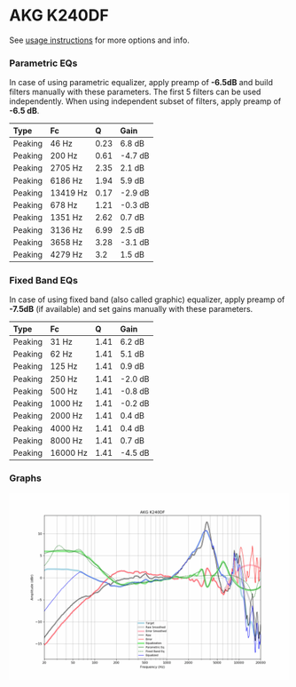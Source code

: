 # AKG K240DF
See [usage instructions](https://github.com/jaakkopasanen/AutoEq#usage) for more options and info.

### Parametric EQs
In case of using parametric equalizer, apply preamp of **-6.5dB** and build filters manually
with these parameters. The first 5 filters can be used independently.
When using independent subset of filters, apply preamp of **-6.5 dB**.

| Type    | Fc       |    Q | Gain    |
|:--------|:---------|:-----|:--------|
| Peaking | 46 Hz    | 0.23 | 6.8 dB  |
| Peaking | 200 Hz   | 0.61 | -4.7 dB |
| Peaking | 2705 Hz  | 2.35 | 2.1 dB  |
| Peaking | 6186 Hz  | 1.94 | 5.9 dB  |
| Peaking | 13419 Hz | 0.17 | -2.9 dB |
| Peaking | 678 Hz   | 1.21 | -0.3 dB |
| Peaking | 1351 Hz  | 2.62 | 0.7 dB  |
| Peaking | 3136 Hz  | 6.99 | 2.5 dB  |
| Peaking | 3658 Hz  | 3.28 | -3.1 dB |
| Peaking | 4279 Hz  | 3.2  | 1.5 dB  |

### Fixed Band EQs
In case of using fixed band (also called graphic) equalizer, apply preamp of **-7.5dB**
(if available) and set gains manually with these parameters.

| Type    | Fc       |    Q | Gain    |
|:--------|:---------|:-----|:--------|
| Peaking | 31 Hz    | 1.41 | 6.2 dB  |
| Peaking | 62 Hz    | 1.41 | 5.1 dB  |
| Peaking | 125 Hz   | 1.41 | 0.9 dB  |
| Peaking | 250 Hz   | 1.41 | -2.0 dB |
| Peaking | 500 Hz   | 1.41 | -0.8 dB |
| Peaking | 1000 Hz  | 1.41 | -0.2 dB |
| Peaking | 2000 Hz  | 1.41 | 0.4 dB  |
| Peaking | 4000 Hz  | 1.41 | 0.4 dB  |
| Peaking | 8000 Hz  | 1.41 | 0.7 dB  |
| Peaking | 16000 Hz | 1.41 | -4.5 dB |

### Graphs
![](./AKG%20K240DF.png)